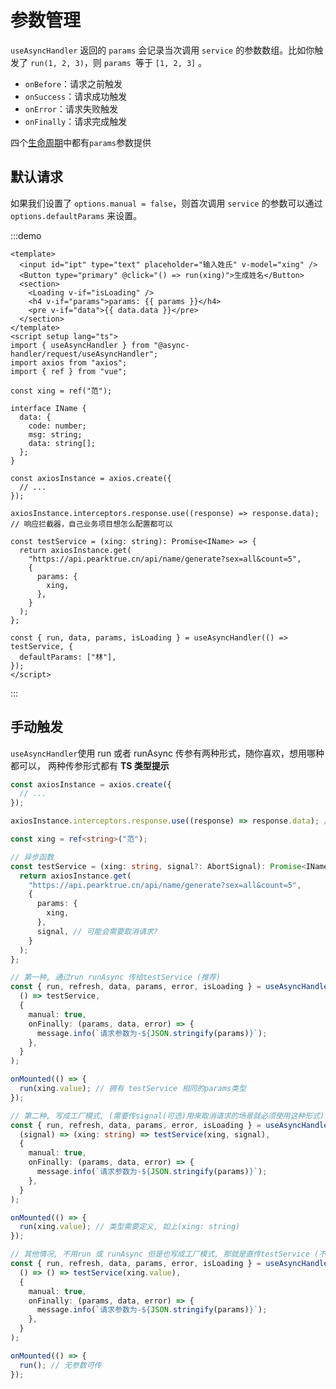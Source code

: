 # 参数管理

`useAsyncHandler` 返回的 `params` 会记录当次调用 `service` 的参数数组。比如你触发了 `run(1, 2, 3)`，则 `params `等于 `[1, 2, 3]` 。

- `onBefore`：请求之前触发
- `onSuccess`：请求成功触发
- `onError`：请求失败触发
- `onFinally`：请求完成触发

四个[生命周期](./lifecycle.md)中都有`params`参数提供

## 默认请求

如果我们设置了 `options.manual = false`，则首次调用 `service` 的参数可以通过 `options.defaultParams` 来设置。

:::demo

```vue
<template>
  <input id="ipt" type="text" placeholder="输入姓氏" v-model="xing" />
  <Button type="primary" @click="() => run(xing)">生成姓名</Button>
  <section>
    <Loading v-if="isLoading" />
    <h4 v-if="params">params: {{ params }}</h4>
    <pre v-if="data">{{ data.data }}</pre>
  </section>
</template>
<script setup lang="ts">
import { useAsyncHandler } from "@async-handler/request/useAsyncHandler";
import axios from "axios";
import { ref } from "vue";

const xing = ref("范");

interface IName {
  data: {
    code: number;
    msg: string;
    data: string[];
  };
}

const axiosInstance = axios.create({
  // ...
});

axiosInstance.interceptors.response.use((response) => response.data); // 响应拦截器，自己业务项目想怎么配置都可以

const testService = (xing: string): Promise<IName> => {
  return axiosInstance.get(
    "https://api.pearktrue.cn/api/name/generate?sex=all&count=5",
    {
      params: {
        xing,
      },
    }
  );
};

const { run, data, params, isLoading } = useAsyncHandler(() => testService, {
  defaultParams: ["林"],
});
</script>
```

:::

## 手动触发

`useAsyncHandler`使用 run 或者 runAsync 传参有两种形式，随你喜欢，想用哪种都可以， 两种传参形式都有 **TS 类型提示**

```ts
const axiosInstance = axios.create({
  // ...
});

axiosInstance.interceptors.response.use((response) => response.data); // 响应拦截器

const xing = ref<string>("范");

// 异步函数
const testService = (xing: string, signal?: AbortSignal): Promise<IName> => {
  return axiosInstance.get(
    "https://api.pearktrue.cn/api/name/generate?sex=all&count=5",
    {
      params: {
        xing,
      },
      signal, // 可能会需要取消请求?
    }
  );
};

// 第一种, 通过run runAsync 传给testService (推荐)
const { run, refresh, data, params, error, isLoading } = useAsyncHandler(
  () => testService,
  {
    manual: true,
    onFinally: (params, data, error) => {
      message.info(`请求参数为-${JSON.stringify(params)}`);
    },
  }
);

onMounted(() => {
  run(xing.value); // 拥有 testService 相同的params类型
});

// 第二种, 写成工厂模式, (需要传signal(可选)用来取消请求的场景就必须使用这种形式)
const { run, refresh, data, params, error, isLoading } = useAsyncHandler(
  (signal) => (xing: string) => testService(xing, signal),
  {
    manual: true,
    onFinally: (params, data, error) => {
      message.info(`请求参数为-${JSON.stringify(params)}`);
    },
  }
);

onMounted(() => {
  run(xing.value); // 类型需要定义, 如上(xing: string)
});

// 其他情况, 不用run 或 runAsync 但是也写成工厂模式, 那就是直传testService (不推荐)
const { run, refresh, data, params, error, isLoading } = useAsyncHandler(
  () => () => testService(xing.value),
  {
    manual: true,
    onFinally: (params, data, error) => {
      message.info(`请求参数为-${JSON.stringify(params)}`);
    },
  }
);

onMounted(() => {
  run(); // 无参数可传
});
```
